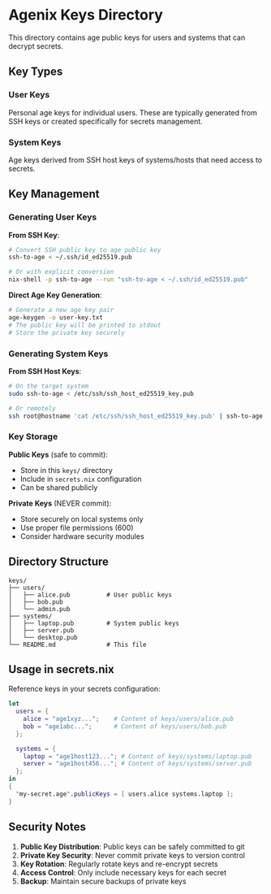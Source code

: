 # Agenix Keys Directory

This directory contains age public keys for users and systems that can decrypt secrets.

## Key Types

### User Keys
Personal age keys for individual users. These are typically generated from SSH keys or created specifically for secrets management.

### System Keys
Age keys derived from SSH host keys of systems/hosts that need access to secrets.

## Key Management

### Generating User Keys

**From SSH Key**:
```bash
# Convert SSH public key to age public key
ssh-to-age < ~/.ssh/id_ed25519.pub

# Or with explicit conversion
nix-shell -p ssh-to-age --run "ssh-to-age < ~/.ssh/id_ed25519.pub"
```

**Direct Age Key Generation**:
```bash
# Generate a new age key pair
age-keygen -o user-key.txt
# The public key will be printed to stdout
# Store the private key securely
```

### Generating System Keys

**From SSH Host Keys**:
```bash
# On the target system
sudo ssh-to-age < /etc/ssh/ssh_host_ed25519_key.pub

# Or remotely
ssh root@hostname 'cat /etc/ssh/ssh_host_ed25519_key.pub' | ssh-to-age
```

### Key Storage

**Public Keys** (safe to commit):
- Store in this `keys/` directory
- Include in `secrets.nix` configuration
- Can be shared publicly

**Private Keys** (NEVER commit):
- Store securely on local systems only
- Use proper file permissions (600)
- Consider hardware security modules

## Directory Structure

```
keys/
├── users/
│   ├── alice.pub          # User public keys
│   ├── bob.pub
│   └── admin.pub
├── systems/
│   ├── laptop.pub         # System public keys
│   ├── server.pub
│   └── desktop.pub
└── README.md              # This file
```

## Usage in secrets.nix

Reference keys in your secrets configuration:

```nix
let
  users = {
    alice = "age1xyz...";    # Content of keys/users/alice.pub
    bob = "age1abc...";      # Content of keys/users/bob.pub
  };

  systems = {
    laptop = "age1host123..."; # Content of keys/systems/laptop.pub
    server = "age1host456..."; # Content of keys/systems/server.pub
  };
in
{
  "my-secret.age".publicKeys = [ users.alice systems.laptop ];
}
```

## Security Notes

1. **Public Key Distribution**: Public keys can be safely committed to git
2. **Private Key Security**: Never commit private keys to version control
3. **Key Rotation**: Regularly rotate keys and re-encrypt secrets
4. **Access Control**: Only include necessary keys for each secret
5. **Backup**: Maintain secure backups of private keys